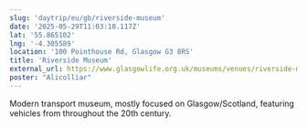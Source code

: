 ```yaml
---
slug: 'daytrip/eu/gb/riverside-museum'
date: '2025-05-29T11:03:18.117Z'
lat: '55.865102'
lng: '-4.305589'
location: '100 Pointhouse Rd, Glasgow G3 8RS'
title: 'Riverside Museum'
external_url: https://www.glasgowlife.org.uk/museums/venues/riverside-museum
poster: "Alicolliar"
---
```

Modern transport museum, mostly focused on Glasgow/Scotland, featuring vehicles from throughout the 20th century.